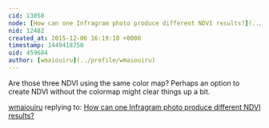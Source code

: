```yaml
---
cid: 13050
node: [How can one Infragram photo produce different NDVI results?](../notes/cfastie/12-05-2015/how-can-one-infragram-photo-produce-different-ndvi-results)
nid: 12482
created_at: 2015-12-06 16:19:10 +0000
timestamp: 1449418750
uid: 459684
author: [wmaiouiru](../profile/wmaiouiru)
---
```


Are those three NDVI using the same color map? Perhaps an option to create NDVI without the colormap might clear things up a bit. 

[wmaiouiru](../profile/wmaiouiru) replying to: [How can one Infragram photo produce different NDVI results?](../notes/cfastie/12-05-2015/how-can-one-infragram-photo-produce-different-ndvi-results)

